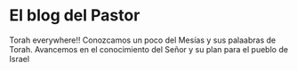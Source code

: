 # El blog del Pastor

Torah everywhere!! Conozcamos un poco del Mesías y sus palaabras de Torah.
Avancemos en el conocimiento del Señor y su plan para el pueblo de Israel
